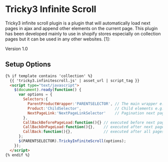 Tricky3 Infinite Scroll
=========

Tricky3 infinite scroll plugin is a plugin that will automatically load next pages in ajax and append other elements on the current page. This plugin has been developed mainly to use in shopify stores especially on collection pages but it can be used in any other websites. [1]:

Version 1.0

Setup Options
--------

``` HTML
{% if template contains 'collection' %}
  {{ 'tricky3.infinitescroll.js' | asset_url | script_tag }}
  <script type="text/javascript">
    $(document).ready(function() {
      var options = {
        Selectors:{
          ParentProductWrapper:'PARENTSELECTOR', // The main wrapper e.g. <ul>
          Product:'ChildSelector',               // Child elements e.g. <li>
          NextPageLink:'NextPageLinkSelector'    // Pagination next page link (should be unique)
        },
        CallBackBeforePageLoad:function(){} // executed before next page is loaded
        CallBackOnPageLoad:function(){},    // executed after next page has loaded
        CallBack:function(){},              // executed after all pages loaded
      };
      $(PARENTSELECTOR).TrickyInfiniteScroll(options);
    });
  </script>
{% endif %}
```